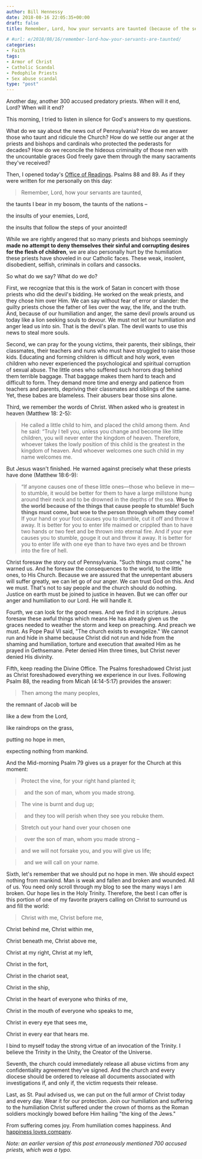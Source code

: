 ```yaml
---
author: Bill Hennessy
date: 2018-08-16 22:05:35+00:00
draft: false
title: Remember, Lord, how your servants are taunted (because of the sex abuse scandal)

# #url: e/2018/08/16/remember-lord-how-your-servants-are-taunted/
categories:
- Faith
tags:
- Armor of Christ
- Catholic Scandal
- Pedophile Priests
- Sex abuse scandal
type: "post"
---
```


Another day, another 300 accused predatory priests. When will it end, Lord? When will it end?

This morning, I tried to listen in silence for God's answers to my questions.

What do we say about the news out of Pennsylvania? How do we answer those who taunt and ridicule the Church? How do we settle our anger at the priests and bishops and cardinals who protected the pederasts for decades? How do we reconcile the hideous criminality of those men with the uncountable graces God freely gave them through the many sacraments they've received?

Then, I opened today's [Office of Readings](https://www.universalis.com/20180816/readings.htm). Psalms 88 and 89. As if they were written for me personally on this day:



> Remember, Lord, how your servants are taunted,

the taunts I bear in my bosom, the taunts of the nations –

the insults of your enemies, Lord,

the insults that follow the steps of your anointed!



While we are rightly angered that so many priests and bishops seemingly **made no attempt to deny themselves their sinful and corrupting desires for the flesh of children**, we are also personally hurt by the humiliation these priests have shoveled in our Catholic faces. These weak, insolent, disobedient, selfish, criminals in collars and cassocks.

So what do we say? What do we do?

First, we recognize that this is the work of Satan in concert with those priests who did the devil's bidding. He worked on the weak priests, and they chose him over Him. We can say without fear of error or slander: the guilty priests chose the father of lies over the way, the life, and the truth. And, because of our humiliation and anger, the same devil prowls around us today like a lion seeking souls to devour. We must not let our humiliation and anger lead us into sin. That is the devil's plan. The devil wants to use this news to steal more souls.

Second, we can pray for the young victims, their parents, their siblings, their classmates, their teachers and nuns who must have struggled to raise those kids. Educating and forming children is difficult and holy work, even children who never experienced the psychological and spiritual corruption of sexual abuse. The little ones who suffered such horrors drag behind them terrible baggage. That baggage makes them hard to teach and difficult to form. They demand more time and energy and patience from teachers and parents, depriving their classmates and siblings of the same. Yet, these babes are blameless. Their abusers bear those sins alone.

Third, we remember the words of Christ. When asked who is greatest in heaven (Matthew 18: 2-5):



> He called a little child to him, and placed the child among them. And he said: “Truly I tell you, unless you change and become like little children, you will never enter the kingdom of heaven. Therefore, whoever takes the lowly position of this child is the greatest in the kingdom of heaven. And whoever welcomes one such child in my name welcomes me.



But Jesus wasn't finished. He warned against precisely what these priests have done (Matthew 18:6-9):



> “If anyone causes one of these little ones—those who believe in me—to stumble, it would be better for them to have a large millstone hung around their neck and to be drowned in the depths of the sea. **Woe to the world because of the things that cause people to stumble! Such things must come, but woe to the person through whom they come!** If your hand or your foot causes you to stumble, cut it off and throw it away. It is better for you to enter life maimed or crippled than to have two hands or two feet and be thrown into eternal fire. And if your eye causes you to stumble, gouge it out and throw it away. It is better for you to enter life with one eye than to have two eyes and be thrown into the fire of hell.



Christ foresaw the story out of Pennsylvania. "Such things must come," he warned us. And he foresaw the consequences to the world, to the little ones, to His Church. Because we are assured that the unrepentant abusers will suffer greatly, we can let go of our anger. We can trust God on this. And we must. That's not to say people and the church should do nothing. Justice on earth must be joined to justice in heaven. But we can offer our anger and humiliation to our Lord. He will handle it.

Fourth, we can look for the good news. And we find it in scripture. Jesus foresaw these awful things which means He has already given us the graces needed to weather the storm and keep on preaching. And preach we must. As Pope Paul VI said, "The church exists to evangelize." We cannot run and hide in shame because Christ did not run and hide from the shaming and humiliation, torture and execution that awaited Him as he prayed in Gethsemane. Peter denied Him three times, but Christ never denied His divinity.

Fifth, keep reading the Divine Office. The Psalms foreshadowed Christ just as Christ foreshadowed everything we experience in our lives. Following Psalm 88, the reading from Micah (4:14-5:17) provides the answer:



> Then among the many peoples,

the remnant of Jacob will be

like a dew from the Lord,

like raindrops on the grass,

putting no hope in men,

expecting nothing from mankind.



And the Mid-morning Psalm 79 gives us a prayer for the Church at this moment:



> 

> 
> Protect the vine, for your right hand planted it;
> 
> 

> 
>   and the son of man, whom you made strong.
> 
> 

> 
> The vine is burnt and dug up;
> 
> 

> 
>   and they too will perish when they see you rebuke them.
> 
> 

> 
> Stretch out your hand over your chosen one
> 
> 

> 
>   over the son of man, whom you made strong –
> 
> 

> 
> and we will not forsake you, and you will give us life;
> 
> 

> 
>   and we will call on your name.
> 
> 



Sixth, let's remember that we should put no hope in men. We should expect nothing from mankind. Man is weak and fallen and broken and wounded. All of us. You need only scroll through my blog to see the many ways I am broken. Our hope lies in the Holy Trinity. Therefore, the best I can offer is this portion of one of my favorite prayers calling on Christ to surround us and fill the world:



> Christ with me, Christ before me,

Christ behind me, Christ within me,

Christ beneath me, Christ above me,

Christ at my right, Christ at my left,

Christ in the fort,

Christ in the chariot seat,

Christ in the ship,

Christ in the heart of everyone who thinks of me,

Christ in the mouth of everyone who speaks to me,

Christ in every eye that sees me,

Christ in every ear that hears me.

I bind to myself today the strong virtue of an invocation of the Trinity. I believe the Trinity in the Unity, the Creator of the Universe.



Seventh, the church could immediately release all abuse victims from any confidentiality agreement they've signed. And the church and every diocese should be ordered to release all documents associated with investigations if, and only if, the victim requests their release.

Last, as St. Paul advised us, we can put on the full armor of Christ today and every day. Wear it for our protection. Join our humiliation and suffering to the humiliation Christ suffered under the crown of thorns as the Roman soldiers mockingly bowed before Him hailing "the king of the Jews."

From suffering comes joy. From humiliation comes happiness. And[ happiness loves company](https://www.hennessysview.com/2018/08/08/crawling-back-to-happiness-and-freedom/).

_Note: an earlier version of this post erroneously mentioned 700 accused priests, which was a typo._
